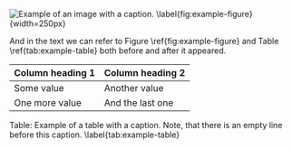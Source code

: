 ![Example of an image with a caption. \label{fig:example-figure}](https://www.r-project.org/logo/Rlogo.png){width=250px}

And in the text we can refer to Figure \ref{fig:example-figure} and Table \ref{tab:example-table} both before and after it appeared.

| Column heading 1 | Column heading 2 |
| -----------------| -----------------|
| Some value       | Another value    |
| One more value   | And the last one |

Table: Example of a table with a caption. Note, that there is an empty line before this caption. \label{tab:example-table}
